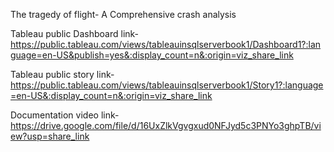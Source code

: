 The tragedy of flight- A Comprehensive crash analysis


Tableau public Dashboard link-  https://public.tableau.com/views/tableauinsqlserverbook1/Dashboard1?:language=en-US&publish=yes&:display_count=n&:origin=viz_share_link 


Tableau public story link-  https://public.tableau.com/views/tableauinsqlserverbook1/Story1?:language=en-US&:display_count=n&:origin=viz_share_link


Documentation video link-  https://drive.google.com/file/d/16UxZlkVgvgxud0NFJyd5c3PNYo3ghpTB/view?usp=share_link
